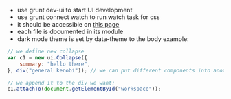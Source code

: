 - use grunt dev-ui to start UI development
- use grunt connect watch to run watch task for css
- it should be accessible on [this page](http://localhost:9000/ui/test_ui.html)
- each file is documented in its module
- dark mode theme is set by data-theme to the body
example:
~~~ js
// we define new collapse
var c1 = new ui.Collapse({
    summary: "hello there",
}, div("general kenobi")); // we can put different components into another ones

// we append it to the div we want:
c1.attachTo(document.getElementById("workspace"));
~~~
